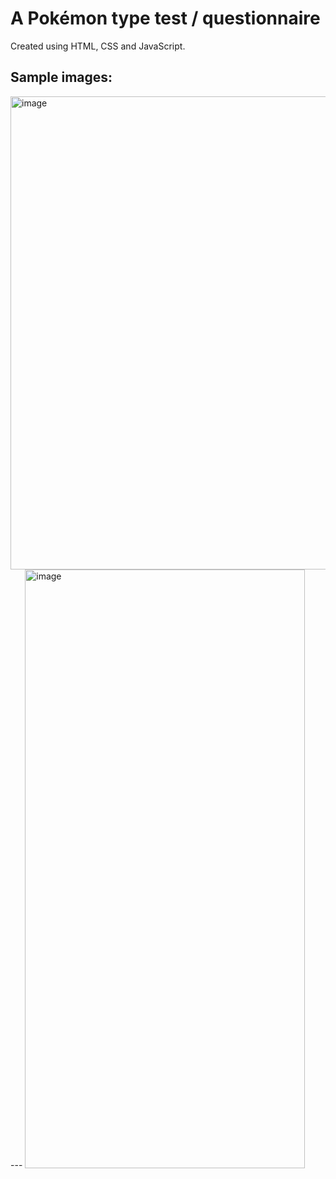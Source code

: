 # A Pokémon type test / questionnaire

Created using HTML, CSS and JavaScript.

Sample images:
---
<img width="960" height="757" alt="image" src="https://github.com/user-attachments/assets/99875241-1aba-4cd2-abe7-b9c57c327dc6" />
---
<img width="448" height="958" alt="image" src="https://github.com/user-attachments/assets/ff62c137-0930-43ba-a63e-35614fc13e67" />
